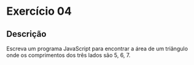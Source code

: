 # Exercício 04

## Descrição

Escreva um programa JavaScript para encontrar a área de um triângulo onde os comprimentos dos três lados são 5, 6, 7.
